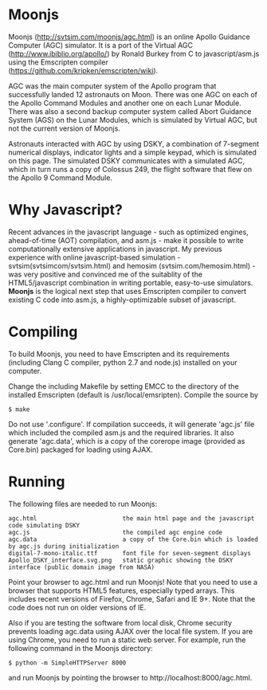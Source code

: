 Moonjs
======

Moonjs (http://svtsim.com/moonjs/agc.html) is an online Apollo Guidance Computer (AGC) simulator. It is a port of the Virtual AGC (http://www.ibiblio.org/apollo/) by Ronald Burkey from C to javascript/asm.js using the Emscripten compiler (https://github.com/kripken/emscripten/wiki). 

AGC was the main computer system of the Apollo program that successfully landed 12 astronauts on Moon. There was one AGC on each of the Apollo Command Modules and another one on each Lunar Module. There was also a second backup computer system called Abort Guidance System (AGS) on the Lunar Modules, which is simulated by Virtual AGC, but not the current version of Moonjs. 

Astronauts interacted with AGC by using DSKY, a combination of 7-segment numerical displays, indicator lights and a simple keypad, which is simulated on this page. The simulated DSKY communicates with a simulated AGC, which in turn runs a copy of Colossus 249, the flight software that flew on the Apollo 9 Command Module. 

Why Javascript?
===============

Recent advances in the javascript language - such as optimized engines, ahead-of-time (AOT) compilation, and asm.js - make it possible to write computationally extensive applications in javascript. My previous experience with online javascript-based simulation - svtsim(svtsimcom/svtsim.html) and hemosim (svtsim.com/hemosim.html) - was very positive and convinced me of the suitablity of the HTML5/javascript combination in writing portable, easy-to-use simulators. <b>Moonjs</b> is the logical next step that uses Emscripten compiler to convert
existing C code into asm.js, a highly-optimizable subset of javascript. 


Compiling
=========

To build Moonjs, you need to have Emscripten and its requirements (including Clang C compiler, python 2.7 and node.js) installed on your computer. 

Change the including Makefile by setting EMCC to the directory of the installed Emscripten (default is /usr/local/emsripten). Compile the source by 

    $ make

Do not use '.configure'. If compilation succeeds, it will generate 'agc.js' file which included the compiled asm.js and the required libraries. It also generate 'agc.data', which is a copy of the corerope image (provided as Core.bin) packaged for loading using AJAX.

Running
=======

The following files are needed to run Moonjs:

    agc.html                        the main html page and the javascript code simulating DSKY
    agc.js                          the compiled agc engine code
    agc.data                        a copy of the Core.bin which is loaded by agc.js during initialization
    digital-7-mono-italic.ttf       font file for seven-segment displays
    Apollo_DSKY_interface.svg.png   static graphic showing the DSKY interface (public domain image from NASA)


Point your browser to agc.html and run Moonjs! Note that you need to use a browser that supports HTML5 features, especially typed arrays. This includes recent versions of Firefox, Chrome, Safari and IE 9+. Note that the code does not run on older versions of IE. 

Also if you are testing the software from local disk, Chrome security prevents loading agc.data using AJAX over the local file system. If you are using Chrome, you need to run a static web server. For example, run the following command in the Moonjs directory:

    $ python -m SimpleHTTPServer 8000

and run Moonjs by pointing the browser to http://localhost:8000/agc.html.


    
    




